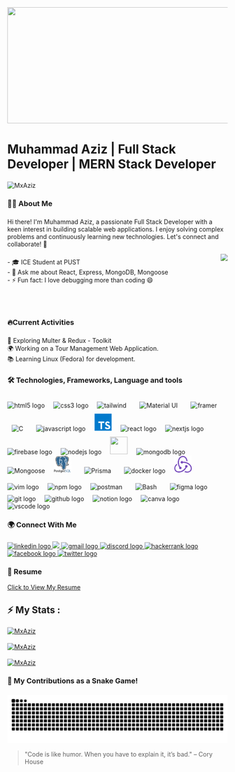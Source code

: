 <div align="center">
  <img height="265" width="900" src="https://i.ibb.co.com/v6HL2KBs/github-banner.png"  />
<!--   <img height="265" width="900" src="https://i.ibb.co.com/7N6c848V/Banner.png"  /> -->
</div>

###

<h1 align="left">Muhammad Aziz | Full Stack Developer | MERN Stack Developer</h1>

###


<p align="left"> <img src="https://komarev.com/ghpvc/?username=MxAziz&label=Profile%20views&color=FE7743&style=flat" alt="MxAziz" /> </p>



<h3 align="left">👩‍💻  About Me</h3>

###

<p align="left">Hi there! I'm Muhammad Aziz, a passionate Full Stack Developer with a keen interest in building scalable web applications. I enjoy solving complex problems and continuously learning new technologies. Let's connect and collaborate! 🤝</p>

<!-- <img align="right" height="123" src="https://i.pinimg.com/736x/8b/65/0f/8b650ff305e5142cc5a0eeb6f5723ed9.jpg"  /> -->
<img align="right" height="123" src="https://i.ibb.co.com/QvrgFSqh/full-stack-developer.png"  />

###

<p align="left">- 🎓 ICE Student at PUST<br>- 💬 Ask me about React, Express, MongoDB, Mongoose<br>- ⚡ Fun fact: I love debugging more than coding 😄</p>

###

<br clear="both">

###

<h3 align="left">🔥Current Activities</h3>

###

<p align="left">
  🚀 Exploring Multer & Redux - Toolkit<br>
  🌍 Working on a Tour Management Web Application.<br>
  📚 Learning Linux (Fedora) for development.</p>

###

<h3 align="left">🛠 Technologies, Frameworks, Language and tools</h3>

###

<div align="left">
  <img src="https://cdn.jsdelivr.net/gh/devicons/devicon/icons/html5/html5-original.svg" height="40" width="40" alt="html5 logo"  />
  <img width="12" />
  <img src="https://cdn.jsdelivr.net/gh/devicons/devicon/icons/css3/css3-original.svg" height="40" width="40" alt="css3 logo"  />
  <img width="12" />
  <img src="https://www.vectorlogo.zone/logos/tailwindcss/tailwindcss-icon.svg" alt="tailwind" width="40" height="40"/>
  <img width="12" />
  <img style="margin: 10px" src="https://profilinator.rishav.dev/skills-assets/mui.png" alt="Material UI" height="50" />
  <img width="12" />
  <img src="https://www.vectorlogo.zone/logos/framer/framer-icon.svg" alt="framer" width="40" height="40"/>
  <img width="12" />
<!--   <img src="https://raw.githubusercontent.com/devicons/devicon/master/icons/c/c-original.svg" alt="c" width="40" height="40"/> -->
  <img style="margin: 10px" src="https://profilinator.rishav.dev/skills-assets/c-original.svg" alt="C" height="50" width="50" />
  <img width="12" />
  <img src="https://cdn.jsdelivr.net/gh/devicons/devicon/icons/javascript/javascript-original.svg" height="40" width="40" alt="javascript logo"  />
  <img width="12" />
  <img src="https://raw.githubusercontent.com/devicons/devicon/master/icons/typescript/typescript-original.svg" alt="typescript" width="40" height="40"/>
  <img width="12" />
  <img src="https://cdn.jsdelivr.net/gh/devicons/devicon/icons/react/react-original.svg" height="40" width="40" alt="react logo"  />
  <img width="12" />
  <img src="https://cdn.jsdelivr.net/gh/devicons/devicon/icons/nextjs/nextjs-original.svg" height="40" width="40" alt="nextjs logo" />
  <img width="12" />
  <img src="https://cdn.jsdelivr.net/gh/devicons/devicon/icons/firebase/firebase-plain-wordmark.svg" height="40" width="40" alt="firebase logo"  />
  <img width="12" />
  <img src="https://cdn.jsdelivr.net/gh/devicons/devicon/icons/nodejs/nodejs-original.svg" height="40" width="40" alt="nodejs logo"  />
  <img width="12" />
  <img src="https://github.com/mir-hussain/mir-hussain/blob/main/images/icons/express.png" height="40" width="40" />
  <img width="12" />
  <img src="https://cdn.jsdelivr.net/gh/devicons/devicon/icons/mongodb/mongodb-original.svg" height="40" width="40" alt="mongodb logo"  />
  <img width="12" />
  <img src="https://mongoosejs.com/docs/images/mongoose5_62x30_transparent.png" alt="Mongoose" height="40" width="40"/>
  <img width="12" />
  <img src="https://raw.githubusercontent.com/devicons/devicon/master/icons/postgresql/postgresql-original-wordmark.svg" alt="postgresql" width="40" height="40"/>
  <img width="12" />
  <img style="margin: 10px" src="https://profilinator.rishav.dev/skills-assets/prisma.png" alt="Prisma" height="50" />
  <img width="12" />
  <img src="https://cdn.jsdelivr.net/gh/devicons/devicon/icons/docker/docker-original.svg" height="40" width="40" alt="docker logo"  />
  <img width="12" />
  <img src="https://raw.githubusercontent.com/devicons/devicon/master/icons/redux/redux-original.svg" width="40" height="40" alt="redux" />
  <img width="12" />
  <img src="https://cdn.jsdelivr.net/gh/devicons/devicon/icons/vim/vim-original.svg" height="40" width="40" alt="vim logo"  />
  <img width="12" />
  <img src="https://cdn.jsdelivr.net/gh/devicons/devicon/icons/npm/npm-original-wordmark.svg" height="40" width="40" alt="npm logo"  />
  <img width="12" />
  <img src="https://www.vectorlogo.zone/logos/getpostman/getpostman-icon.svg" alt="postman" width="40" height="40"/>
  <img width="12" />
  <img style="margin: 10px" src="https://profilinator.rishav.dev/skills-assets/gnu_bash-icon.svg" alt="Bash" height="50" />
  <img width="12" />
  <img src="https://cdn.jsdelivr.net/gh/devicons/devicon/icons/figma/figma-original.svg" height="40" width="40" alt="figma logo"  />
  <img width="12" />
  <img src="https://cdn.jsdelivr.net/gh/devicons/devicon/icons/git/git-original.svg" height="40" width="40" alt="git logo"  />
  <img width="12" />  
  <img src="https://github.githubassets.com/images/modules/logos_page/GitHub-Mark.png" height="40" width="40" alt="github logo" />
  <img width="12" />
  <img src="https://cdn.jsdelivr.net/gh/devicons/devicon/icons/notion/notion-original.svg" height="40" width="40" alt="notion logo"  />
  <img width="12" />
  <img src="https://cdn.jsdelivr.net/gh/devicons/devicon/icons/canva/canva-original.svg" height="40" width="40" alt="canva logo"  />
  <img width="12" />
  <img src="https://cdn.jsdelivr.net/gh/devicons/devicon/icons/vscode/vscode-original.svg" height="40" width="40" alt="vscode logo"  />
</div>

###

<h3 align="left">🌍 Connect With Me</h3>

###

<div align="left">
  <a href="https://www.linkedin.com/in/mxaziz/" target="_blank">
    <img src="https://img.shields.io/static/v1?message=LinkedIn&logo=linkedin&label=&color=0077B5&logoColor=white&labelColor=&style=for-the-badge" height="35" alt="linkedin logo"  />
  </a>
  <a href="https://mxaziz.vercel.app/" target="_blank">
   <img src="https://img.shields.io/badge/Portfolio-725CAD?style=for-the-badge&logo=Google-Chrome&logoColor=white" height="35" />
  </a>
  <a href="mailto:hereabdulaziz@gmail.com" target="_blank">
  <img src="https://img.shields.io/static/v1?message=Gmail&logo=gmail&label=&color=D14836&logoColor=white&labelColor=&style=for-the-badge" height="35" alt="gmail logo"  />
  </a>
  <a href="https://discord.com/channels/@mr.mxaziz" target="_blank">
     <img src="https://img.shields.io/static/v1?message=Discord&logo=discord&label=&color=7289DA&logoColor=white&labelColor=&style=for-the-badge" height="35" alt="discord logo"  />
  </a>
  <a href="https://www.hackerrank.com/profile/MxAziz" target="_blank">
  <img src="https://img.shields.io/static/v1?message=HackerRank&logo=hackerrank&label=&color=437057&logoColor=white&labelColor=&style=for-the-badge" height="35" alt="hackerrank logo"  />
  </a>
  <a href="https://www.facebook.com/mr.mxaziz" target="_blank">
  <img src="https://img.shields.io/static/v1?message=Facebook&logo=facebook&label=&color=1877F2&logoColor=white&labelColor=&style=for-the-badge" height="35" alt="facebook logo"  />
  </a>
  <a href="https://x.com/Mr_MxAziz" target="_blank">
  <img src="https://img.shields.io/static/v1?message=Twitter&logo=twitter&label=&color=1DA1F2&logoColor=white&labelColor=&style=for-the-badge" height="35" alt="twitter logo"  />
  </a>
</div>


### 📄 Resume

[Click to View My Resume](https://drive.google.com/file/d/1Pwx6ZaDwElIqEjcdVLUe_rFsGpe74rT2/view?usp=sharing)


###

<h2 align="">⚡ My Stats :</h2>
<p align=>
  <div align=>
    <a href="https://github.com/denvercoder1/github-readme-streak-stats" title="Go to Source">
      <img height=200 align="center" src="https://streak-stats.demolab.com/?user=MxAziz&theme=react&border=61dafb&hide_border=true" alt="MxAziz" />
    </a>
  </div>
  <br>
  <div align=>
     <a href="https://github.com/anuraghazra/github-readme-stats" title="Go to Source">
      <img height=200 align="center" src="https://github-readme-stats.vercel.app/api?username=MxAziz&show_icons=true&theme=react&border_color=61dafb&hide_border=true" alt="MxAziz" />
    </a>
  </div>
  <br>
  <div align=>
    <a href="https://github.com/anuraghazra/github-readme-stats">
      <img height=200 align="center" src="https://github-readme-stats.vercel.app/api/top-langs/?username=MxAziz&hide=Cuda&title_color=61dafb&text_color=ffffff&icon_color=61dafb&bg_color=20232a&langs_count=8&layout=compact&border_color=61dafb&hide_border=true&size_weight=0.5&count_weight=0.5" alt="MxAziz" />
    </a>
  </div>
</p>

###

<h3 align="left">🐍 My Contributions as a Snake Game!</h3>

###

<img src="https://raw.githubusercontent.com/MxAziz/MxAziz/output/snake.svg" alt="Snake animation" />



> "Code is like humor. When you have to explain it, it’s bad." – Cory House








